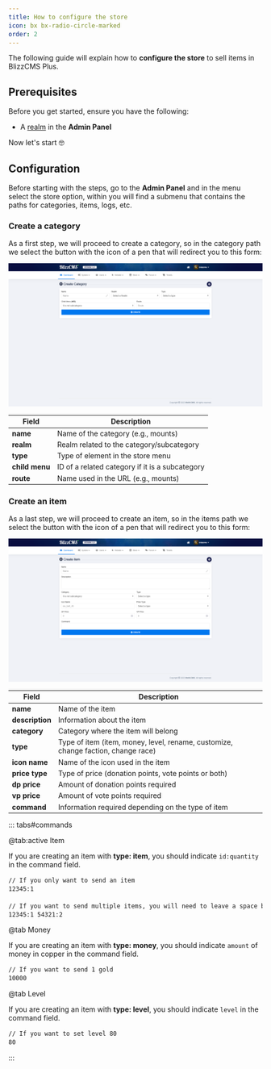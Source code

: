 ```yaml
---
title: How to configure the store
icon: bx bx-radio-circle-marked
order: 2
---
```


The following guide will explain how to **configure the store** to sell items in BlizzCMS Plus.

## Prerequisites

Before you get started, ensure you have the following:

- A [realm](../guides/create-realm.md) in the **Admin Panel**

Now let's start :nerd_face:

## Configuration

Before starting with the steps, go to the **Admin Panel** and in the menu select the store option, within you will find a submenu that contains the paths for categories, items, logs, etc.

### Create a category

As a first step, we will proceed to create a category, so in the category path we select the button with the icon of a pen that will redirect you to this form:

![Create Category](/assets/images/create-category-v1.png)

| Field | Description |
| ------- | ------- |
| **name** | Name of the category (e.g., mounts) |
| **realm** | Realm related to the category/subcategory |
| **type** | Type of element in the store menu |
| **child menu** | ID of a related category if it is a subcategory |
| **route** | Name used in the URL (e.g., mounts) |

### Create an item

As a last step, we will proceed to create an item, so in the items path we select the button with the icon of a pen that will redirect you to this form:

![Create Item](/assets/images/create-item-v1.png)

| Field | Description |
| ------- | ------- |
| **name** | Name of the item |
| **description** | Information about the item |
| **category** | Category where the item will belong |
| **type** | Type of item (item, money, level, rename, customize, change faction, change race) |
| **icon name** | Name of the icon used in the item |
| **price type** | Type of price (donation points, vote points or both) |
| **dp price** | Amount of donation points required |
| **vp price** | Amount of vote points required |
| **command** | Information required depending on the type of item |

::: tabs#commands

@tab:active Item

If you are creating an item with **type: item**, you should indicate `id:quantity` in the command field.

```bash
// If you only want to send an item
12345:1

// If you want to send multiple items, you will need to leave a space between them
12345:1 54321:2
```

@tab Money

If you are creating an item with **type: money**, you should indicate `amount` of money in copper in the command field.

```bash
// If you want to send 1 gold
10000
```

@tab Level

If you are creating an item with **type: level**, you should indicate `level` in the command field.

```bash
// If you want to set level 80
80
```

:::

